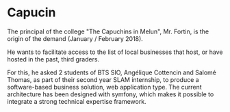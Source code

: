 # Capucin
The principal of the college "The Capuchins in Melun", Mr. Fortin, is the origin of the demand (January / February 2018).

He wants to facilitate access to the list of local businesses that host, or have hosted in the past, third graders.

For this, he asked 2 students of BTS SIO, Angélique Cottencin and Salomé Thomas, as part of their second year SLAM internship, to produce a software-based business solution, web application type.
The current architecture has been designed with symfony, which makes it possible to integrate a strong technical expertise framework.
